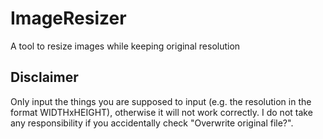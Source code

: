 # ImageResizer
A tool to resize images while keeping original resolution

## Disclaimer
Only input the things you are supposed to input (e.g. the resolution in the format WIDTHxHEIGHT), otherwise it will not work correctly. I do not take any responsibility if you accidentally check "Overwrite original file?".
